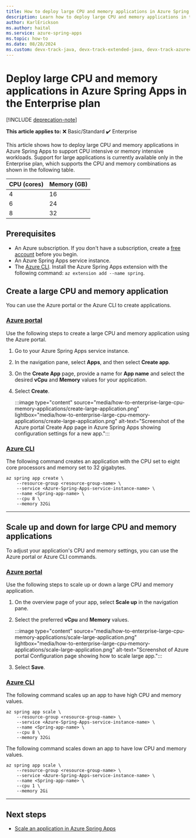 ```yaml
---
title: How to deploy large CPU and memory applications in Azure Spring Apps in the Enterprise plan
description: Learn how to deploy large CPU and memory applications in the Enterprise plan for Azure Spring Apps.
author: KarlErickson
ms.author: haital
ms.service: azure-spring-apps
ms.topic: how-to
ms.date: 08/28/2024
ms.custom: devx-track-java, devx-track-extended-java, devx-track-azurecli
---
```


# Deploy large CPU and memory applications in Azure Spring Apps in the Enterprise plan

[!INCLUDE [deprecation-note](../includes/deprecation-note.md)]

**This article applies to:** ❌ Basic/Standard ✔️ Enterprise

This article shows how to deploy large CPU and memory applications in Azure Spring Apps to support CPU intensive or memory intensive workloads. Support for large applications is currently available only in the Enterprise plan, which supports the CPU and memory combinations as shown in the following table.

| CPU (cores) | Memory (GB) |
| ----------- | ----------- |
| 4           | 16          |
| 6           | 24          |
| 8           | 32          |

## Prerequisites

- An Azure subscription. If you don't have a subscription, create a [free account](https://azure.microsoft.com/free/) before you begin.
- An Azure Spring Apps service instance.
- The [Azure CLI](/cli/azure/install-azure-cli). Install the Azure Spring Apps extension with the following command: `az extension add --name spring`.

## Create a large CPU and memory application

You can use the Azure portal or the Azure CLI to create applications.

### [Azure portal](#tab/azure-portal)

Use the following steps to create a large CPU and memory application using the Azure portal.

1. Go to your Azure Spring Apps service instance.

1. In the navigation pane, select **Apps**, and then select **Create app**.

1. On the **Create App** page, provide a name for **App name** and select the desired **vCpu** and **Memory** values for your application.

1. Select  **Create**.

   :::image type="content" source="media/how-to-enterprise-large-cpu-memory-applications/create-large-application.png" lightbox="media/how-to-enterprise-large-cpu-memory-applications/create-large-application.png" alt-text="Screenshot of the Azure portal Create App page in Azure Spring Apps showing configuration settings for a new app.":::

### [Azure CLI](#tab/azure-cli)

The following command creates an application with the CPU set to eight core processors and memory set to 32 gigabytes.

```azurecli
az spring app create \
    --resource-group <resource-group-name> \
    --service <Azure-Spring-Apps-service-instance-name> \
    --name <Spring-app-name> \
    --cpu 8 \
    --memory 32Gi 
```

---

## Scale up and down for large CPU and memory applications

To adjust your application's CPU and memory settings, you can use the Azure portal or Azure CLI commands.

### [Azure portal](#tab/azure-portal)

Use the following steps to scale up or down a large CPU and memory application.

1. On the overview page of your app, select **Scale up** in the navigation pane.

1. Select the preferred **vCpu** and **Memory** values.

   :::image type="content" source="media/how-to-enterprise-large-cpu-memory-applications/scale-large-application.png" lightbox="media/how-to-enterprise-large-cpu-memory-applications/scale-large-application.png" alt-text="Screenshot of Azure portal Configuration page showing how to scale large app.":::

1. Select **Save**.

### [Azure CLI](#tab/azure-cli)

The following command scales up an app to have high CPU and memory values.

```azurecli
az spring app scale \
    --resource-group <resource-group-name> \
    --service <Azure-Spring-Apps-service-instance-name> \
    --name <Spring-app-name> \
    --cpu 8 \
    --memory 32Gi 
```

The following command scales down an app to have low CPU and memory values.

```azurecli
az spring app scale \
    --resource-group <resource-group-name> \
    --service <Azure-Spring-Apps-service-instance-name> \
    --name <Spring-app-name> \
    --cpu 1 \
    --memory 2Gi 
```

---

## Next steps

- [Scale an application in Azure Spring Apps](how-to-scale-manual.md)

